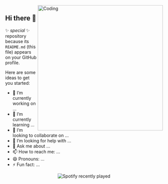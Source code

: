   <img align="right" alt="Coding" width="400" src="https://i.pinimg.com/originals/72/0c/c4/720cc43d757ee638ad5054a05220fafe.gif">


## Hi there 👋

✨ _special_ ✨ repository because its `README.md` (this file) appears on your GitHub profile.

Here are some ideas to get you started:

- 🔭 I’m currently working on ...
- 🌱 I’m currently learning ...
- 👯 I’m looking to collaborate on ...
- 🤔 I’m looking for help with ...
- 💬 Ask me about ...
- 📫 How to reach me: ...
- 😄 Pronouns: ...
- ⚡ Fun fact: ...
<div align="center">
    <img src="https://spotify-recently-played-readme.vercel.app/api?user=adriancrawshaw&count=1" alt="Spotify recently played" />
</div>
